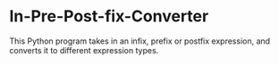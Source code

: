 # In-Pre-Post-fix-Converter
This Python program takes in an infix, prefix or postfix expression, and converts it to different expression types.
